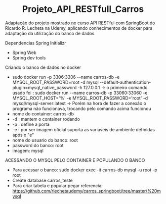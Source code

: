 <h1 align="center"> Projeto_API_RESTfull_Carros </h1>
Adaptação do projeto mostrado no curso API RESTful com SpringBoot do Ricardo R. Lecheta na Udemy, aplicando conhecimentos de docker para adaptação da utilização do banco de dados

Dependencias Spring Initializr
* Spring Web
* Spring dev tools

Criando o banco de dados no docker
* sudo docker run -p 3306:3306 --name carros-db -e MYSQL_ROOT_PASSWORD=root -d mysql --default-authentication-plugin=mysql_native_password -h 127.0.0.1
  -> o primeiro comando usado foi : sudo docker run --name carros-db -p 33060:33060 -e MYSQL_ROOT_HOST='%' -e MYSQL_ROOT_PASSWORD='root' -d mysql/mysql-server:latest
  -> Porém na hora de fazer a conexão o programa não funcionava, trocando pelo comando acima funcionou
* nome do container: carros-db
* -d : mantem o container rodando
* -p : define a porta
* -e : por ser imagem oficial suporta as variaveis de ambiente definidas após o "e"
* nome do usuario do banco: root
* password do banco: root
* imagem: mysql

ACESSANDO O MYSQL PELO CONTAINER E POPULANDO O BANCO
* Para acessar o banco: sudo docker exec -it carros-db mysql -u root -p root
* Create database carros_teste
* Para criar tabela e popular pegar referencia: https://github.com/rlechetaudemy/carros_springboot/tree/master/%20mysql
